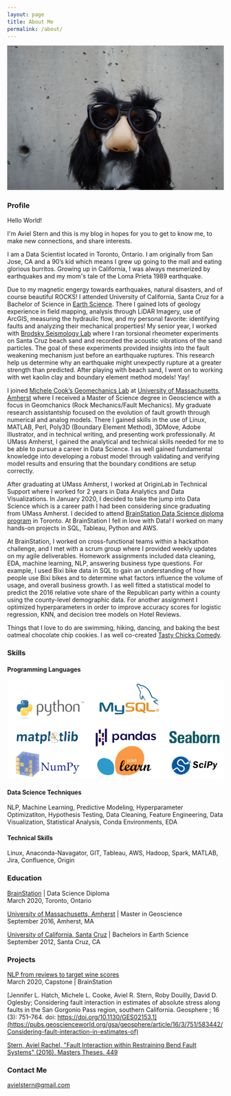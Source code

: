 ```yaml
---
layout: page
title: About Me
permalink: /about/
---
```


![Alternate image text](/images/aboutme2.jpg)

### Profile
Hello World! 

I'm Aviel Stern and this is my blog in hopes for you to get to know me, to make new connections, and share interests.

I am a Data Scientist located in Toronto, Ontario. I am originally from San Jose, CA and a 90’s kid which means I grew up going to the mall and eating glorious burritos.  Growing up in California, I was always mesmerized by earthquakes and my mom's tale of the Loma Prieta 1989 earthquake. 

Due to my magnetic engergy towards earthquakes, natural disasters, and of course beautiful ROCKS! I attended University of California, Santa Cruz for a Bachelor of Science in [Earth Science](https://eps.ucsc.edu/). There I gained lots of geology experience in field mapping, analysis through LiDAR Imagery, use of ArcGIS, measuring the hydraulic flow, and my personal favorite: identifying faults and analyzing their mechanical properties! My senior year, I worked with [Brodsky Seismology Lab](https://websites.pmc.ucsc.edu/~seisweb/emily_brodsky/) where I ran torsional rheometer experiments on Santa Cruz beach sand and recorded the acoustic vibrations of the sand particles. The goal of these experiments provided insights into the fault weakening mechanism just before an earthquake ruptures. This research help us determine why an earthquake might unexpectly rupture at a greater strength than predicted. After playing with beach sand, I went on to working with wet kaolin clay and boundary element method models! Yay!

I joined [Michele Cook’s Geomechanics Lab](https://blogs.umass.edu/cooke/) at [University of Massachusetts, Amherst](https://www.geo.umass.edu/) where I received a Master of Science degree in Geoscience with a focus in Geomchanics (Rock Mechanics/Fault Mechanics). My graduate research assistantship focused on the evolution of fault growth through numerical and analog models. There I gained skills in the use of Linux, MATLAB, Perl, Poly3D (Boundary Element Method), 3DMove, Adobe Illustrator, and in technical writing, and presenting work professionally. At UMass Amherst, I gained the analytical and technical skills needed for me to be able to pursue a career in Data Science. I as well gained fundamental knowledge into developing a robust model through validating and verifying model results and ensuring that the boundary conditions are setup correctly.

After graduating at UMass Amherst, I worked at OriginLab in Technical Support where I worked for 2 years in Data Analytics and Data Visualizations. In January 2020, I decided to take the jump into Data Science which is a career path I had been considering since graduating from UMass Amherst. I decided to attend [BrainStation Data Science diploma program](https://brainstation.io/course/toronto/data-science?utm_keyword=%2Bdata%20%2Bscience%20%2Bbrainstation&utm_network=g&utm_matchtype=b&utm_creative=269262450377&utm_target=&utm_placement=&utm_device=c&utm_campaign=649120212&utm_adgroup=56812219833&utm_source=AdWords&utm_target_id=aud-808969644948:kwd-447159192211&gclid=CjwKCAjwr7X4BRA4EiwAUXjbt1bHVW-84_FdNTiQ422xDxWVGr7ik7GTnO2WNeOjhojI6AxhSzdKqRoCg-wQAvD_BwE) in Toronto. At BrainStation I fell in love with Data! I worked on many hands-on projects in SQL, Tableau, Python and AWS. 

At BrainStation, I worked on cross-functional teams within a hackathon challenge, and I met with a scrum group where I provided weekly updates on my agile deliverables. Homework assignments included data cleaning, EDA, machine learning, NLP, answering business type questions. For example, I used Bixi bike data in SQL to gain an understanding of how people use Bixi bikes and to determine what factors influence the volume of usage, and overall business growth. I as well fitted a statistical model to predict the 2016 relative vote share of the Republican party within a county using the county-level demographic data. For another assignment I optimized hyperparameters in order to improve accuracy scores for logistic regression, KNN, and decision tree models on Hotel Reviews. 

Things that I love to do are swimming, hiking, dancing, and baking the best oatmeal chocolate chip cookies. I as well co-created [Tasty Chicks Comedy](www.tastychickscomedy.com). 


### Skills 

#### Programming Languages
![Alternate image text](/images/panda.png)          

#### Data Science Techniques 
NLP, Machine Learning, Predictive Modeling, Hyperparameter Optimizatiton, Hypothesis Testing, Data Cleaning, Feature Engineering, Data Visualization, Statistical Analysis, Conda Environments, EDA

#### Technical Skills
Linux, Anaconda-Navagator, GIT, Tableau, AWS, Hadoop, Spark, MATLAB, Jira, Confluence, Origin


### Education 
[BrainStation](https://www.ucsc.edu/) | Data Science Diploma<br/>
March 2020, Toronto, Ontario

[University of Massachusetts, Amherst](https://www.umass.edu/) |  Master in Geoscience<br/>
September 2016, Amherst, MA

[University of California, Santa Cruz](https://www.ucsc.edu/) |  Bachelors in Earth Science<br/>
September 2012, Santa Cruz, CA


### Projects

[NLP from reviews to target wine scores](https://avielrs.github.io/BrainStation-Capstone/)<br/>
March 2020, Capstone | BrainStation

[Jennifer L. Hatch, Michele L. Cooke, Aviel R. Stern, Roby Douilly, David D. Oglesby; Considering fault interaction in estimates of absolute stress along faults in the San Gorgonio Pass region, southern California. Geosphere ; 16 (3): 751–764. doi: https://doi.org/10.1130/GES02153.1](https://pubs.geoscienceworld.org/gsa/geosphere/article/16/3/751/583442/Considering-fault-interaction-in-estimates-of)<br/>

[Stern, Aviel Rachel, "Fault Interaction within Restraining Bend Fault Systems" (2016). Masters Theses. 449](https://scholarworks.umass.edu/masters_theses_2/449/)<br/>


### Contact Me
[avielstern@gmail.com](mailto:avielstern@gmail.com)